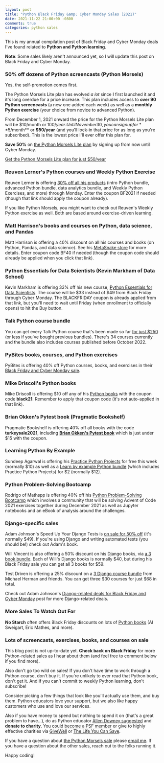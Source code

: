 ```yaml
---
layout: post
title: "Python Black Friday &amp; Cyber Monday Sales (2021)"
date: 2021-11-22 21:00:00 -0800
comments: true
categories: python sales
---
```


This is my annual compilation post of Black Friday and Cyber Monday deals I've found related to **Python and Python learning**.

**Note**: Some sales likely aren't announced yet, so I will update this post on Black Friday and Cyber Monday.


### 50% off dozens of Python screencasts (Python Morsels)

Yes, the self-promotion comes first.

The Python Morsels Lite plan has evolved *a lot* since I first launched it and it's long overdue for a price increase.
This plan includes access to **over 90 Python screencasts** (a new one added each week) as well as a **monthly Python exercise** (your choice from novice to advanced Python).

From December 1, 2021 onward the price for the Python Morsels Lite plan will be $10/month or $100/year.
Until November 30, you can signup for **$5/month** or **$50/year** (and you'll lock-in that price for as long as you're subscribed).
This is the lowest price I'll ever offer this plan for.

**Save 50%** on [the Python Morsels Lite plan](https://www.pythonmorsels.com/watch-python-screencasts/) by signing up from now until Cyber Monday.

[Get the Python Morsels Lite plan for just $50/year](https://www.pythonmorsels.com/watch-python-screencasts/)


### Reuven Lerner's Python courses and Weekly Python Exercise

Reuven Lerner is offering [30% off all his products](https://store.lerner.co.il/?coupon=BF2021) (intro Python bundle, advanced Python bundle, data analytics bundle, and Weekly Python Exercises, and more) through Monday.
Enter the coupon BF2021 if needed (though that link should apply the coupon already).

If you like Python Morsels, you might want to check out Reuven's Weekly Python exercise as well.
Both are based around exercise-driven learning.


### Matt Harrison's books and courses on Python, data science, and Pandas

Matt Harrison is offering a 40% discount on all his courses and books (on Python, Pandas, and data science).
See his [MetaSnake store](https://store.metasnake.com/?coupon=BF40) for more details.
Enter coupon code BF40 if needed (though the coupon code should already be applied when you click that link).


### Python Essentials for Data Scientists (Kevin Markham of Data School)

Kevin Markham is offering 33% off his new course, [Python Essentials for Data Scientists](https://courses.dataschool.io/python-essentials-for-data-scientists?coupon=BLACKFRIDAY).
The course will be $33 instead of $49 from Black Friday through Cyber Monday.
The BLACKFRIDAY coupon is already applied from that link, but you'll need to wait until Friday (when enrollment to officially opens) to hit the Buy button.


### Talk Python course bundle

You can get every Talk Python course that's been made so far [for just $250](http://talkpython.fm/black-friday) (or less if you've bought previous bundles).
There's 34 courses currently and the bundle also includes courses published before October 2022.


### PyBites books, courses, and Python exercises

PyBites is offering 40% off Python courses, books, and exercises in their [Black Friday and Cyber Monday sale](https://pybit.es/black-friday-2021/).


### Mike Driscoll's Python books

Mike Driscoll is offering $10 off any of his [Python books](https://driscollis.gumroad.com/) with the coupon code **black21**.
Remember to apply that coupon code (it's not auto-applied in that link).


### Brian Okken's Pytest book (Pragmatic Bookshelf)

Pragmatic Bookshelf is offering 40% off all books with the code **turkeysale2021**, including [**Brian Okken's Pytest book**](https://pragprog.com/titles/bopytest2/python-testing-with-pytest-second-edition/) which is just under $15 with the coupon.


### Learning Python By Example

Sundeep Agarwal is offering his [Practice Python Projects](https://learnbyexample.gumroad.com/l/py_projects/blackfriday) for free this week (normally $10) as well as a [Learn by example Python bundle](https://learnbyexample.gumroad.com/l/python-bundle/blackfriday) (which includes Practice Python Projects) for $2 (normally $12).


### Python Problem-Solving Bootcamp

Rodrigo of Mathspp is offering 40% off his [Python Problem-Solving Bootcamp](https://mathspp.gumroad.com/l/pythonbootcamp/blackfriday) which involves a community that will be solving Advent of Code 2021 exercises together during December 2021 as well as Jupyter notebooks and an eBook of analysis around the challenges.


### Django-specific sales

Adam Johnson's Speed Up Your Django Tests is [on sale for 50% off](https://adamchainz.gumroad.com/l/suydt) (it's normally $49).
If you're using Django and writing automated tests (you should be!) check out Adam's book.

Will Vincent is also offering a 50% discount on his Django books, via [a 3 book bundle](https://wsvincent.gumroad.com/l/bhylo/blackfriday2021).
Each of Will's Django books is normally $40, but during his Black Friday sale you can get all 3 books for $59.

Test Driven is offering a 25% discount on a [3 Django course bundle](https://testdriven.io/bundle/django-black-friday/) from Michael Herman and friends.
You can get three $30 courses for just $68 in total.

Check out Adam Johnson's [Django-related deals for Black Friday and Cyber Monday](https://adamj.eu/tech/2021/11/22/django-black-friday-deals/) post for more Django-related deals.


### More Sales To Watch Out For

**No Starch** often offers Black Friday discounts on lots of [Python books](https://nostarch.com/catalog/python) (Al Sweigart, Eric Mathes, and more).


### Lots of screencasts, exercises, books, and courses on sale

This blog post is not up-to-date yet.
**Check back on Black Friday** for more Python-related sales as I hear about them (and feel free to comment below if you find more).

Also don't go too wild on sales!
If you don't have time to work through a Python course, don't buy it.
If you're unlikely to ever read that Python book, don't get it.
And if you can't commit to weekly Python learning, don't subscribe!

Consider picking a few things that look like you'll actually use them, and buy them.
Python educators love your support, but we also like happy customers who use and love our services.

Also if you have money to spend but nothing to spend it on (that's a great problem to have...), do as Python educator [Allen Downey suggested](https://twitter.com/AllenDowney/status/1462856493716459526) and **donate to charity**.
You could [become a PSF member](https://psfmember.org/) or give to highly effective charities via [GiveWell](https://www.givewell.org/) or [The Life You Can Save](https://www.thelifeyoucansave.org/).

If you have a question about [the Python Morsels sale](https://www.pythonmorsels.com/watch-python-screencasts/) please <a href='m&#97;&#105;l&#116;o&#58;he&#108;p&#64;&#112;%7&#57;th%6Fnmo&#114;s%6&#53;ls&#46;&#99;&#111;m'>email me</a>.
If you have a question about the other sales, reach out to the folks running it.

Happy coding!
